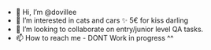 - 👋 Hi, I’m @dovillee
- 👀 I’m interested in cats and cars ✨
5€ for kiss darling 
- 💞️ I’m looking to collaborate on entry/junior level QA tasks.
- 📫 How to reach me - DONT
Work in progress ^^
<!---
dovillee/dovillee is a ✨ VERY special ✨ repository because its `README.md` (this file) appears on your GitHub profile.
You can click the Preview link to take a look at your changes.
--->
